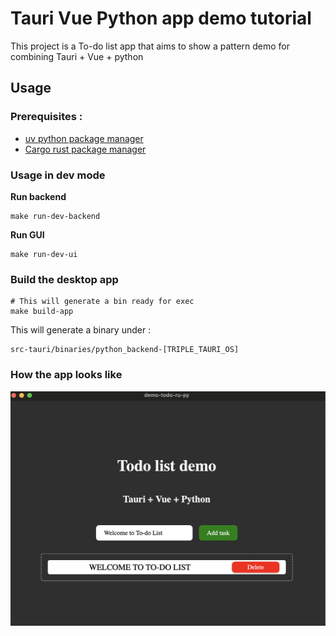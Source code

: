 # Tauri Vue Python app demo tutorial 
This project is a To-do list app that aims to show a pattern demo for combining
Tauri + Vue + python

## Usage 

### Prerequisites : 
* [uv python package manager](https://docs.astral.sh/uv/guides/install-python/)
* [Cargo rust package manager](https://doc.rust-lang.org/cargo/getting-started/installation.html) 

### Usage in dev mode 

**Run backend** 
```
make run-dev-backend
```

**Run GUI** 
```
make run-dev-ui
```

### Build the desktop app 

```
# This will generate a bin ready for exec 
make build-app
```
This will generate a binary under : 
````
src-tauri/binaries/python_backend-[TRIPLE_TAURI_OS]
````
### How the app looks like 
![screen](public/screen.png)